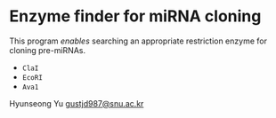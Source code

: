 # Enzyme finder for miRNA cloning

This program _enables_ searching an appropriate restriction enzyme for cloning pre-miRNAs.

* `ClaI`
* `EcoRI`
* `Ava1`

Hyunseong Yu <gustjd987@snu.ac.kr>
